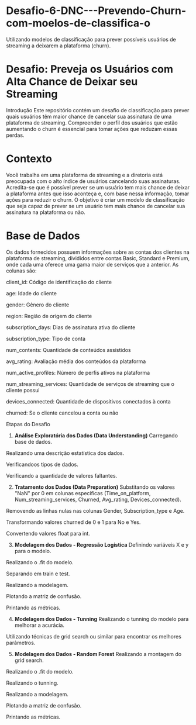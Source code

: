 # Desafio-6-DNC---Prevendo-Churn-com-moelos-de-classifica-o
Utilizando modelos de classificação para prever possíveis usuários de streaming a deixarem a plataforma (churn).

# Desafio: Preveja os Usuários com Alta Chance de Deixar seu Streaming

Introdução
Este repositório contém um desafio de classificação para prever quais usuários têm maior chance de cancelar sua assinatura de uma plataforma de streaming. Compreender o perfil dos usuários que estão aumentando o churn é essencial para tomar ações que reduzam essas perdas.

# Contexto
Você trabalha em uma plataforma de streaming e a diretoria está preocupada com o alto índice de usuários cancelando suas assinaturas. Acredita-se que é possível prever se um usuário tem mais chance de deixar a plataforma antes que isso aconteça e, com base nessa informação, tomar ações para reduzir o churn. O objetivo é criar um modelo de classificação que seja capaz de prever se um usuário tem mais chance de cancelar sua assinatura na plataforma ou não.

# Base de Dados
Os dados fornecidos possuem informações sobre as contas dos clientes na plataforma de streaming, divididos entre contas Basic, Standard e Premium, onde cada uma oferece uma gama maior de serviços que a anterior. As colunas são:

client_id: Código de identificação do cliente

age: Idade do cliente

gender: Gênero do cliente

region: Região de origem do cliente

subscription_days: Dias de assinatura ativa do cliente

subscription_type: Tipo de conta

num_contents: Quantidade de conteúdos assistidos

avg_rating: Avaliação média dos conteúdos da plataforma

num_active_profiles: Número de perfis ativos na plataforma

num_streaming_services: Quantidade de serviços de streaming que o cliente possui

devices_connected: Quantidade de dispositivos conectados à conta

churned: Se o cliente cancelou a conta ou não

Etapas do Desafio
1. **Análise Exploratória dos Dados (Data Understanding)**
Carregando base de dados.

Realizando uma descrição estatística dos dados.

Verificandoos tipos de dados.

Verificando a quantidade de valores faltantes.

2. **Tratamento dos Dados (Data Preparation)**
Substitando os valores "NaN" por 0 em colunas específicas (Time_on_platform, Num_streaming_services, Churned, Avg_rating, Devices_connected).

Removendo as linhas nulas nas colunas Gender, Subscription_type e Age.

Transformando valores churned de 0 e 1 para No e Yes.

Convertendo valores float para int.

3. **Modelagem dos Dados - Regressão Logística**
Definindo variáveis X e y para o modelo.

Realizando o .fit do modelo.

Separando em train e test.

Realizando a modelagem.

Plotando a matriz de confusão.

Printando as métricas.

4. **Modelagem dos Dados - Tunning**
Realizando o tunning do modelo para melhorar a acurácia.

Utilizando técnicas de grid search ou similar para encontrar os melhores parâmetros.

5. **Modelagem dos Dados - Random Forest**
Realizando a montagem do grid search.

Realizando o .fit do modelo.

Realizando o tunning.

Realizando a modelagem.

Plotando a matriz de confusão.

Printando as métricas.





